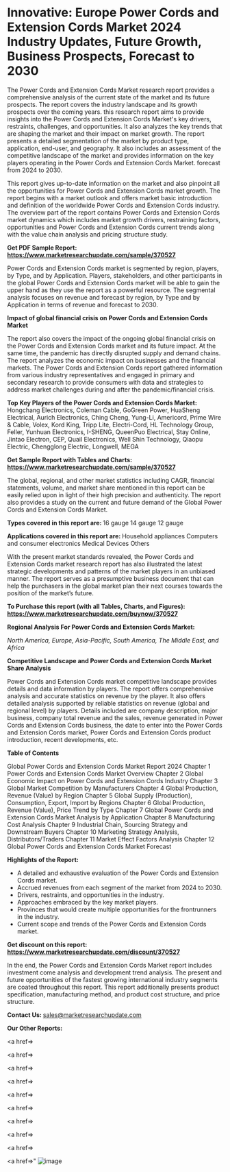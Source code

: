 # Innovative: Europe Power Cords and Extension Cords Market 2024 Industry Updates, Future Growth, Business Prospects, Forecast to 2030

The Power Cords and Extension Cords Market research report provides a comprehensive analysis of the current state of the market and its future prospects. The report covers the industry landscape and its growth prospects over the coming years. this research report aims to provide insights into the Power Cords and Extension Cords Market's key drivers, restraints, challenges, and opportunities. It also analyzes the key trends that are shaping the market and their impact on market growth. The report presents a detailed segmentation of the market by product type, application, end-user, and geography. It also includes an assessment of the competitive landscape of the market and provides information on the key players operating in the Power Cords and Extension Cords Market. forecast from 2024 to 2030.

This report gives up-to-date information on the market and also pinpoint all the opportunities for Power Cords and Extension Cords market growth. The report begins with a market outlook and offers market basic introduction and definition of the worldwide Power Cords and Extension Cords industry. The overview part of the report contains Power Cords and Extension Cords market dynamics which includes market growth drivers, restraining factors, opportunities and Power Cords and Extension Cords current trends along with the value chain analysis and pricing structure study.

<strong><b>Get PDF Sample Report: <a href=https://www.marketresearchupdate.com/sample/370527>https://www.marketresearchupdate.com/sample/370527</a></b></strong>

Power Cords and Extension Cords market is segmented by region, players, by Type, and by Application. Players, stakeholders, and other participants in the global Power Cords and Extension Cords market will be able to gain the upper hand as they use the report as a powerful resource. The segmental analysis focuses on revenue and forecast by region, by Type and by Application in terms of revenue and forecast to 2030.

<strong><b>Impact of global financial crisis on Power Cords and Extension Cords Market</b></strong>

The report also covers the impact of the ongoing global financial crisis on the Power Cords and Extension Cords market and its future impact. At the same time, the pandemic has directly disrupted supply and demand chains. The report analyzes the economic impact on businesses and the financial markets. The Power Cords and Extension Cords report gathered information from various industry representatives and engaged in primary and secondary research to provide consumers with data and strategies to address market challenges during and after the pandemic/financial crisis.

<strong><b>Top Key Players of the Power Cords and Extension Cords Market:
</b></strong>Hongchang Electronics, Coleman Cable, GoGreen Power, HuaSheng Electrical, Aurich Electronics, Ching Cheng, Yung-Li, Americord, Prime Wire & Cable, Volex, Kord King, Tripp Lite, Electri-Cord, HL Technology Group, Feller, Yunhuan Electronics, I-SHENG, QueenPuo Electrical, Stay Online, Jintao Electron, CEP, Quail Electronics, Well Shin Technology, Qiaopu Electric, Chengglong Electric, Longwell, MEGA<strong><b>
</b></strong>

<strong><b>Get Sample Report with Tables and Charts: <a href=https://www.marketresearchupdate.com/sample/370527>https://www.marketresearchupdate.com/sample/370527</a></b></strong>

The global, regional, and other market statistics including CAGR, financial statements, volume, and market share mentioned in this report can be easily relied upon in light of their high precision and authenticity. The report also provides a study on the current and future demand of the Global Power Cords and Extension Cords Market.

<strong><b>Types covered in this report are:
</b></strong>16 gauge
14 gauge
12 gauge<strong><b>
</b></strong>

<strong><b>Applications covered in this report are:
</b></strong>Household appliances
Computers and consumer electronics
Medical Devices
Others<strong><b>
</b></strong>

With the present market standards revealed, the Power Cords and Extension Cords market research report has also illustrated the latest strategic developments and patterns of the market players in an unbiased manner. The report serves as a presumptive business document that can help the purchasers in the global market plan their next courses towards the position of the market’s future.

<strong><b>To Purchase this report (with all Tables, Charts, and Figures): <a href=https://www.marketresearchupdate.com/buynow/370527>https://www.marketresearchupdate.com/buynow/370527</a></b></strong>

<strong><b>Regional Analysis For Power Cords and Extension Cords Market:</b></strong>

<em><i>North America, Europe, Asia-Pacific, South America, The Middle East, and Africa</i></em>

<strong><b>Competitive Landscape and Power Cords and Extension Cords Market Share Analysis</b></strong>

Power Cords and Extension Cords market competitive landscape provides details and data information by players. The report offers comprehensive analysis and accurate statistics on revenue by the player. It also offers detailed analysis supported by reliable statistics on revenue (global and regional level) by players. Details included are company description, major business, company total revenue and the sales, revenue generated in Power Cords and Extension Cords business, the date to enter into the Power Cords and Extension Cords market, Power Cords and Extension Cords product introduction, recent developments, etc.

<strong><b>Table of Contents</b></strong>

Global Power Cords and Extension Cords Market Report 2024
Chapter 1 Power Cords and Extension Cords Market Overview
Chapter 2 Global Economic Impact on Power Cords and Extension Cords Industry
Chapter 3 Global Market Competition by Manufacturers
Chapter 4 Global Production, Revenue (Value) by Region
Chapter 5 Global Supply (Production), Consumption, Export, Import by Regions
Chapter 6 Global Production, Revenue (Value), Price Trend by Type
Chapter 7 Global Power Cords and Extension Cords Market Analysis by Application
Chapter 8 Manufacturing Cost Analysis
Chapter 9 Industrial Chain, Sourcing Strategy and Downstream Buyers
Chapter 10 Marketing Strategy Analysis, Distributors/Traders
Chapter 11 Market Effect Factors Analysis
Chapter 12 Global Power Cords and Extension Cords Market Forecast

<strong><b>Highlights of the Report:</b></strong>

- A detailed and exhaustive evaluation of the Power Cords and Extension Cords market.
- Accrued revenues from each segment of the market from 2024 to 2030.
- Drivers, restraints, and opportunities in the industry.
- Approaches embraced by the key market players.
- Provinces that would create multiple opportunities for the frontrunners in the industry.
- Current scope and trends of the Power Cords and Extension Cords market.

<strong><b>Get discount on this report: <a href=https://www.marketresearchupdate.com/discount/370527>https://www.marketresearchupdate.com/discount/370527</a></b></strong>

In the end, the Power Cords and Extension Cords Market report includes investment come analysis and development trend analysis. The present and future opportunities of the fastest growing international industry segments are coated throughout this report. This report additionally presents product specification, manufacturing method, and product cost structure, and price structure.

<strong><b>Contact Us:
</b></strong>sales@marketresearchupdate.com

<strong>Our Other Reports:</strong>

<a href=></a>

<a href=></a>

<a href=></a>

<a href=></a>

<a href=></a>

<a href=></a>

<a href=></a>

<a href=></a>

<a href=></a>

<a href=></a>"
![image](https://github.com/Gayatrikarjule/Market-Analysis-360/assets/97346546/7028da50-8380-4988-975d-f4e4115d51ae)
